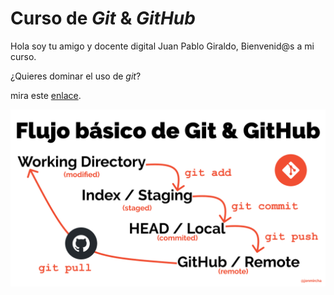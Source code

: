 # Curso de _Git_ & _GitHub_

Hola soy tu amigo y docente digital Juan Pablo Giraldo, Bienvenid@s a mi curso.

¿Quieres dominar el uso de _git_?

mira este [enlace](https://jonmircha.com/git).

![Flujo de Git](git-flow.png)
